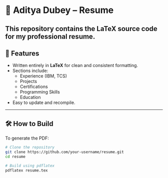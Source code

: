 # 📄 Aditya Dubey – Resume

This repository contains the LaTeX source code for my professional resume.  
---

## 🚀 Features
- Written entirely in **LaTeX** for clean and consistent formatting.
- Sections include:
  - Experience (IBM, TCS)
  - Projects
  - Certifications
  - Programming Skills
  - Education
- Easy to update and recompile.

---

## 🛠 How to Build

To generate the PDF:

```bash
# Clone the repository
git clone https://github.com/your-username/resume.git
cd resume

# Build using pdflatex
pdflatex resume.tex
